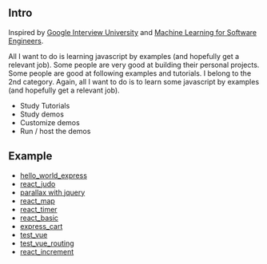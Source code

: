 ## Intro

Inspired by [Google Interview University](https://github.com/jwasham/google-interview-university) and [Machine Learning for Software Engineers](https://github.com/ZuzooVn/machine-learning-for-software-engineers#why-use-it). 

All I want to do is learning javascript by examples (and hopefully get a relevant job). Some people are very good at building their personal projects. Some people are good at following examples and tutorials. I belong to the 2nd category. Again, all I want to do is to learn some javascript by examples (and hopefully get a relevant job).

* Study Tutorials
* Study demos
* Customize demos
* Run / host the demos

## Example

* [hello_world_express](https://github.com/kenpeter/hello_world_express)
* [react_judo](https://github.com/kenpeter/react_judo)
* [parallax with jquery](https://github.com/kenpeter/parallax)
* [react_map](https://github.com/kenpeter/react_map)
* [react_timer](https://github.com/kenpeter/react_timer)
* [react_basic](https://github.com/kenpeter/react_basic)
* [express_cart](https://github.com/kenpeter/express_cart)
* [test_vue](https://github.com/kenpeter/test_vue) 
* [test_vue_routing](https://github.com/kenpeter/test_vue_routing)
* [react_increment](https://github.com/kenpeter/react_increment)
